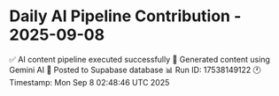 # Daily AI Pipeline Contribution - 2025-09-08

✅ AI content pipeline executed successfully
🤖 Generated content using Gemini AI
💾 Posted to Supabase database
📊 Run ID: 17538149122
🕐 Timestamp: Mon Sep  8 02:48:46 UTC 2025
